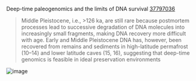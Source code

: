 Deep-time paleogenomics and the limits of DNA survival [37797036](https://pubmed.ncbi.nlm.nih.gov/37797036/)
>Middle Pleistocene, i.e., >126 ka, are still rare because postmortem processes lead to successive degradation of DNA molecules into increasingly small fragments, making DNA recovery more difficult with age. Early and Middle Pleistocene DNA has, however, been recovered from remains and sediments in high-latitude permafrost (10–14) and lower latitude caves (15, 16), suggesting that deep-time genomics is feasible in ideal preservation environments

![image](https://github.com/hmgene/fossil-c/assets/23003112/4d4d6494-ed61-4212-949a-1ea289d97385)


